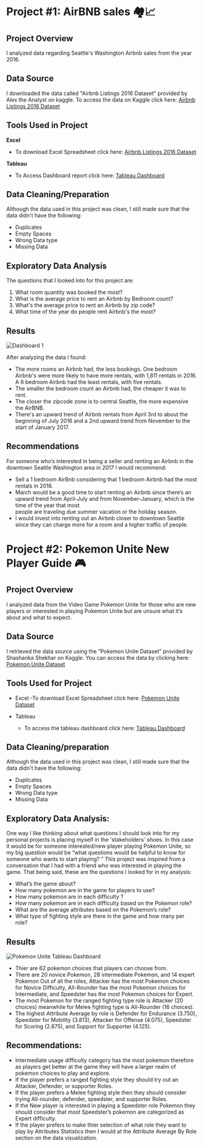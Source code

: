 # Project #1: AirBNB sales 🏘️📈

## Project Overview
 I analyzed data regarding Seattle's Washington Airbnb sales from the year 2016. 

## Data Source
I downloaded the data called "Airbnb Listings 2016 Dataset" provided by Alex the Analyst on kaggle. To access the data on Kaggle click here: [Airbnb Listings 2016 Dataset](https://www.kaggle.com/datasets/alexanderfreberg/airbnb-listings-2016-dataset/data)

## Tools Used in Project

**Excel**
   - To download Excel Spreadsheet click here: [Airbnb Listings 2016 Dataset](https://www.kaggle.com/datasets/alexanderfreberg/airbnb-listings-2016-dataset/data)

**Tableau**
   - To Access Dashboard report click here: [Tableau Dashboard](https://public.tableau.com/app/profile/gissel.viramontes/viz/AirBNBFullProject2016data/Dashboard1)

## Data Cleaning/Preparation
Although the data used in this project was clean, I still made sure that the data didn't have the following:
 - Duplicates
 - Empty Spaces
 - Wrong Data type
 - Missing Data
   
## Exploratory Data Analysis

The questions that I looked into for this project are:

 1. What room quantity was booked the most? 
  2. What is the average price to rent an Airbnb by Bedroom count?
  3. What's the average price to rent an Airbnb by zip code?
  4. What time of the year do people rent Airbnb's the most?

## Results
![Dashboard 1](https://github.com/gigimontes/Tableau-Projects/assets/143570053/fba9e4a3-a577-4a05-97d3-66115f15a802)

After analyzing the data I found: 

- The more rooms an Airbnb had, the less bookings. One bedroom Airbnb's were more likely to have more rentals, with 1,811 rentals in 2016. A 6 bedroom Airbnb had the least rentals, with five rentals.
- The smaller the bedroom count an Airbnb had, the cheaper it was to rent.
- The closer the zipcode zone is to central Seattle, the more expensive the AirBNB.
- There's an upward trend of Airbnb rentals from April 3rd  to about the beginning of July 2016 and a 2nd upward trend from November to the start of January 2017.


## Recommendations
For someone who’s interested in being a seller and renting an Airbnb in the downtown Seattle Washington area in 2017 I would recommend:

- Sell a 1 bedroom AirBnb considering that 1 bedroom Airbnb had the most rentals in 2016. 
- March would be a good time to start renting an Airbnb since there’s an upward trend from April-July and from November-January, which is the time of the year that most    
  people are traveling due summer vacation or the holiday season.
- I would invest into renting out an Airbnb closer to downtown Seattle since they can charge more for a room and a higher traffic of people. 


# Project #2: Pokemon Unite New Player Guide 🎮

## Project Overview
   I analyzed data from the Video Game Pokemon Unite for those who are new players or interested in playing Pokemon Unite but are unsure what it’s about and what to expect. 

## Data Source
   I retrieved the data source using the  “Pokemon Unite Dataset” provided by Shashanka Shekhar on Kaggle. You can access the data by clicking here: [Pokemon Unite Dataset](https://www.kaggle.com/datasets/vishushekhar/pokemonunitedataset)

##  Tools Used for Project
   - Excel
      -To download Excel Spreadsheet click here: [Pokemon Unite Dataset](https://www.kaggle.com/datasets/vishushekhar/pokemonunitedataset)


   - Tableau
      - To access the tableau dashboard click here: [Tableau Dashboard](https://public.tableau.com/app/profile/gissel.viramontes/viz/PokemonUnite/Dashboard1)

##  Data Cleaning/preparation
Although the data used in this project was clean, I still made sure that the data didn't have the following:
 - Duplicates
 - Empty Spaces
 - Wrong Data type
 - Missing Data

## Exploratory Data Analysis:
   One way I like thinking about what questions I should look into for my personal projects is placing myself in the 'stakeholders' shoes. In this case it would be for someone interested/new player playing Pokemon Unite, so my big question would be “what questions would be helpful to know for someone who wants to start playing? ” This project was inspired from a conversation that I had with a friend who was interested in playing the game. That being said, these are the questions I looked for in my analysis:

   - What’s the game about?
   - How many pokemon are in the game for players to use?
   - How many pokemon are in each difficulty ? 
   - How many pokemon are in each difficulty based on the Pokemon role? 
   - What are the average attributes based on the Pokemon’s role?
   - What type of fighting style are there in the game and how many per 
     role?

## Results
![Pokemon Unite Tableau Dashboard ](https://github.com/gigimontes/Tableau-Projects/assets/143570053/db0223fe-cd7e-4ab4-8076-afd40f2ab262)

 - Thier are 62 pokemon choices that players can choose from.
 - There are 20 novice Pokemon, 28 intermediate Pokemon, and 14 expert Pokemon 
   Out of all the roles, Attacker has the most Pokemon choices for Novice Difficulty, All-Rounder has the most Pokemon choices for Intermediate, and Speedster has the most 
   Pokemon choices for Expert. 
 - The most Pokemon for the ranged fighting type role is Attacker (20 choices) meanwhile for Melee fighting type is All-Rounder (16 choices). 
 - The highest Attribute Average by role is Defender for Endurance (3.750), Speedster for Mobility (3.813), Attacker for Offense (4.075), Speedster for Scoring (2.875), 
   and Support for Supporter (4.125).

## Recommendations: 
   - Intermediate usage difficulty category has the most pokemon therefore as players get better at the game they will have a larger realm of pokemon choices to play and 
     explore. 
   - If the player prefers a ranged fighting style they should try out an Attacker, Defender, or supporter Roles.
   - If the player prefers a Melee fighting style then they should consider trying All-rounder, defender, speedster, and supporter Roles. 
   - If the New player is interested in playing a Speedster role Pokemon they should consider that most Speedster’s pokemon are categorized as Expert difficulty.
   - If the player prefers to make thier selection of what role they want to play by Attributes Statistics then I would at the Attribute Average By Role section on 
     the data visualization.  



